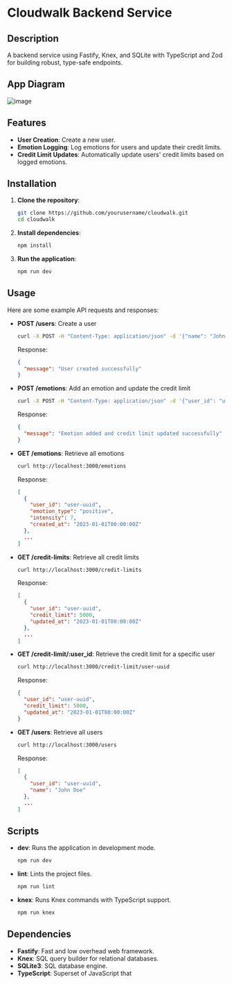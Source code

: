 # Cloudwalk Backend Service

## Description
A backend service using Fastify, Knex, and SQLite with TypeScript and Zod for building robust, type-safe endpoints.

## App Diagram 
![image](../Cloudwalk/images/App_Entity_Relationship.png)

## Features
- **User Creation**: Create a new user.
- **Emotion Logging**: Log emotions for users and update their credit limits.
- **Credit Limit Updates**: Automatically update users' credit limits based on logged emotions.

## Installation
1. **Clone the repository**:
    ```sh
    git clone https://github.com/yourusername/cloudwalk.git
    cd cloudwalk
    ```
2. **Install dependencies**:
    ```sh
    npm install
    ```
3. **Run the application**:
    ```sh
    npm run dev
    ```

## Usage
Here are some example API requests and responses:

- **POST /users**: Create a user
    ```sh
    curl -X POST -H "Content-Type: application/json" -d '{"name": "John Doe"}' http://localhost:3000/users
    ```
    Response:
    ```json
    {
      "message": "User created successfully"
    }
    ```

- **POST /emotions**: Add an emotion and update the credit limit
    ```sh
    curl -X POST -H "Content-Type: application/json" -d '{"user_id": "user-uuid", "emotion_type": "positive", "intensity": 7}' http://localhost:3000/emotions
    ```
    Response:
    ```json
    {
      "message": "Emotion added and credit limit updated successfully"
    }
    ```

- **GET /emotions**: Retrieve all emotions
    ```sh
    curl http://localhost:3000/emotions
    ```
    Response:
    ```json
    [
      {
        "user_id": "user-uuid",
        "emotion_type": "positive",
        "intensity": 7,
        "created_at": "2023-01-01T00:00:00Z"
      },
      ...
    ]
    ```

- **GET /credit-limits**: Retrieve all credit limits
    ```sh
    curl http://localhost:3000/credit-limits
    ```
    Response:
    ```json
    [
      {
        "user_id": "user-uuid",
        "credit_limit": 5000,
        "updated_at": "2023-01-01T00:00:00Z"
      },
      ...
    ]
    ```

- **GET /credit-limit/:user_id**: Retrieve the credit limit for a specific user
    ```sh
    curl http://localhost:3000/credit-limit/user-uuid
    ```
    Response:
    ```json
    {
      "user_id": "user-uuid",
      "credit_limit": 5000,
      "updated_at": "2023-01-01T00:00:00Z"
    }
    ```

- **GET /users**: Retrieve all users
    ```sh
    curl http://localhost:3000/users
    ```
    Response:
    ```json
    [
      {
        "user_id": "user-uuid",
        "name": "John Doe"
      },
      ...
    ]
    ```

## Scripts
- **dev**: Runs the application in development mode.
    ```sh
    npm run dev
    ```
- **lint**: Lints the project files.
    ```sh
    npm run lint
    ```
- **knex**: Runs Knex commands with TypeScript support.
    ```sh
    npm run knex
    ```

## Dependencies
- **Fastify**: Fast and low overhead web framework.
- **Knex**: SQL query builder for relational databases.
- **SQLite3**: SQL database engine.
- **TypeScript**: Superset of JavaScript that
